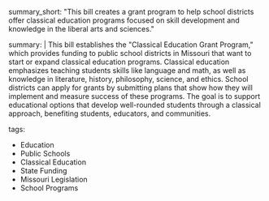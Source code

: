 summary_short: "This bill creates a grant program to help school districts offer classical education programs focused on skill development and knowledge in the liberal arts and sciences."

summary: |
  This bill establishes the "Classical Education Grant Program," which provides funding to public school districts in Missouri that want to start or expand classical education programs. Classical education emphasizes teaching students skills like language and math, as well as knowledge in literature, history, philosophy, science, and ethics. School districts can apply for grants by submitting plans that show how they will implement and measure success of these programs. The goal is to support educational options that develop well-rounded students through a classical approach, benefiting students, educators, and communities.

tags:
  - Education
  - Public Schools
  - Classical Education
  - State Funding
  - Missouri Legislation
  - School Programs
